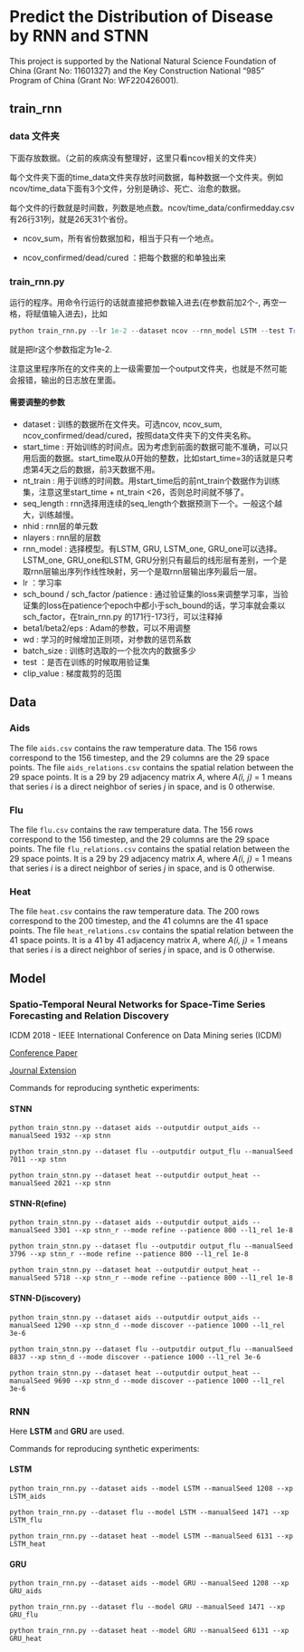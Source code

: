 # Predict the Distribution of Disease by RNN and STNN

This project is supported by the National Natural Science Foundation of China (Grant No: 11601327) and the Key Construction National “985” Program of China (Grant No: WF220426001).

## train_rnn

### data 文件夹
下面存放数据。（之前的疾病没有整理好，这里只看ncov相关的文件夹）

每个文件夹下面的time_data文件夹存放时间数据，每种数据一个文件夹。例如ncov/time_data下面有3个文件，分别是确诊、死亡、治愈的数据。

每个文件的行数就是时间数，列数是地点数。ncov/time_data/confirmedday.csv有26行31列，就是26天31个省份。

- ncov_sum，所有省份数据加和，相当于只有一个地点。

- ncov_confirmed/dead/cured ：把每个数据的和单独出来

### train_rnn.py
运行的程序。用命令行运行的话就直接把参数输入进去(在参数前加2个-, 再空一格，将赋值输入进去)，比如 
```python
python train_rnn.py --lr 1e-2 --dataset ncov --rnn_model LSTM --test True
```
就是把lr这个参数指定为1e-2.

注意这里程序所在的文件夹的上一级需要加一个output文件夹，也就是不然可能会报错，输出的日志放在里面。

#### 需要调整的参数
- dataset : 训练的数据所在文件夹。可选ncov, ncov_sum, ncov_confirmed/dead/cured，按照data文件夹下的文件夹名称。
- start_time : 开始训练的时间点。因为考虑到前面的数据可能不准确，可以只用后面的数据。start_time取从0开始的整数，比如start_time=3的话就是只考虑第4天之后的数据，前3天数据不用。
- nt_train : 用于训练的时间数。用start_time后的前nt_train个数据作为训练集，注意这里start_time + nt_train <26，否则总时间就不够了。
- seq_length : rnn选择用连续的seq_length个数据预测下一个。一般这个越大，训练越慢。
- nhid : rnn层的单元数
- nlayers : rnn层的层数
- rnn_model : 选择模型。有LSTM, GRU, LSTM_one, GRU_one可以选择。 LSTM_one, GRU_one和LSTM, GRU分别只有最后的线形层有差别，一个是取rnn层输出序列作线性映射，另一个是取rnn层输出序列最后一层。
- lr ：学习率
- sch_bound / sch_factor /patience : 通过验证集的loss来调整学习率，当验证集的loss在patience个epoch中都小于sch_bound的话，学习率就会乘以sch_factor，在train_rnn.py 的171行-173行，可以注释掉
- beta1/beta2/eps : Adam的参数，可以不用调整
- wd : 学习的时候增加正则项，对参数的惩罚系数
- batch_size : 训练时选取的一个批次内的数据多少
- test ：是否在训练的时候取用验证集
- clip_value : 梯度裁剪的范围

## Data
### Aids
The file `aids.csv` contains the raw temperature data. The 156 rows correspond to the 156 timestep, and the 29 columns are the 29 space points.
The file `aids_relations.csv` contains the spatial relation between the 29 space points. It is a 29 by 29 adjacency matrix _A_, where _A(i, j)_ = 1 means that series _i_ is a direct neighbor of series _j_ in space, and is 0 otherwise.
### Flu
The file `flu.csv` contains the raw temperature data. The 156 rows correspond to the 156 timestep, and the 29 columns are the 29 space points.
The file `flu_relations.csv` contains the spatial relation between the 29 space points. It is a 29 by 29 adjacency matrix _A_, where _A(i, j)_ = 1 means that series _i_ is a direct neighbor of series _j_ in space, and is 0 otherwise.
### Heat
The file `heat.csv` contains the raw temperature data. The 200 rows correspond to the 200 timestep, and the 41 columns are the 41 space points.
The file `heat_relations.csv` contains the spatial relation between the 41 space points. It is a 41 by 41 adjacency matrix _A_, where _A(i, j)_ = 1 means that series _i_ is a direct neighbor of series _j_ in space, and is 0 otherwise.
## Model
### Spatio-Temporal Neural Networks for Space-Time Series Forecasting and Relation Discovery

ICDM 2018 - IEEE International Conference on Data Mining series (ICDM)

[Conference Paper](https://ieeexplore.ieee.org/document/8215543/)

[Journal Extension](https://link.springer.com/article/10.1007/s10115-018-1291-x)

Commands for reproducing synthetic experiments:

#### STNN
`python train_stnn.py --dataset aids --outputdir output_aids --manualSeed 1932 --xp stnn`

`python train_stnn.py --dataset flu --outputdir output_flu --manualSeed 7011 --xp stnn`

`python train_stnn.py --dataset heat --outputdir output_heat --manualSeed 2021 --xp stnn`

#### STNN-R(efine)
`python train_stnn.py --dataset aids --outputdir output_aids --manualSeed 3301 --xp stnn_r --mode refine --patience 800 --l1_rel 1e-8`

`python train_stnn.py --dataset flu --outputdir output_flu --manualSeed 3796 --xp stnn_r --mode refine --patience 800 --l1_rel 1e-8`

`python train_stnn.py --dataset heat --outputdir output_heat --manualSeed 5718 --xp stnn_r --mode refine --patience 800 --l1_rel 1e-8`
#### STNN-D(iscovery)
`python train_stnn.py --dataset aids --outputdir output_aids --manualSeed 1290 --xp stnn_d --mode discover --patience 1000 --l1_rel 3e-6`

`python train_stnn.py --dataset flu --outputdir output_flu --manualSeed 8837 --xp stnn_d --mode discover --patience 1000 --l1_rel 3e-6`

`python train_stnn.py --dataset heat --outputdir output_heat --manualSeed 9690 --xp stnn_d --mode discover --patience 1000 --l1_rel 3e-6`
<!-- ## Modulated Heat Diffusion
### STNN
`python train_stnn.py --dataset heat_m --outputdir output_heat_m --manualSeed 679 --xp stnn`

### STNN-R(efine)
`python train_stnn.py --dataset heat_m --outputdir output_heat_m --manualSeed 3488 --xp stnn_r --mode refine --l1_rel 1e-5`

### STNN-D(iscovery)
`python train_stnn_.py --dataset heat_m --outputdir output_m --xp test --manualSeed 7664 --mode discover --patience 500 --l1_rel 3e-6` -->

### RNN
Here **LSTM** and **GRU** are used.

Commands for reproducing synthetic experiments:
#### LSTM
`python train_rnn.py --dataset aids --model LSTM --manualSeed 1208 --xp LSTM_aids`

`python train_rnn.py --dataset flu --model LSTM --manualSeed 1471 --xp LSTM_flu`

`python train_rnn.py --dataset heat --model LSTM --manualSeed 6131 --xp LSTM_heat`
#### GRU
`python train_rnn.py --dataset aids --model GRU --manualSeed 1208 --xp GRU_aids`

`python train_rnn.py --dataset flu --model GRU --manualSeed 1471 --xp GRU_flu`

`python train_rnn.py --dataset heat --model GRU --manualSeed 6131 --xp GRU_heat`